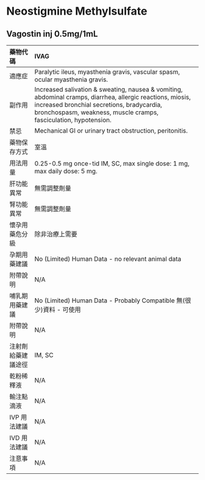 # Neostigmine Methylsulfate

## Vagostin inj 0.5mg/1mL

| 藥物代碼           | IVAG                                                                                                                                                                                                                        |
|:-------------------|:----------------------------------------------------------------------------------------------------------------------------------------------------------------------------------------------------------------------------|
| 適應症             | Paralytic ileus, myasthenia gravis, vascular spasm, ocular myasthenia gravis.                                                                                                                                               |
| 副作用             | Increased salivation & sweating, nausea & vomiting, abdominal cramps, diarrhea, allergic reactions, miosis, increased bronchial secretions, bradycardia, bronchospasm, weakness, muscle cramps, fasciculation, hypotension. |
| 禁忌               | Mechanical GI or urinary tract obstruction, peritonitis.                                                                                                                                                                    |
| 藥物保存方式       | 室溫                                                                                                                                                                                                                        |
| 用法用量           | 0.25-0.5 mg once-tid IM, SC, max single dose: 1 mg, max daily dose: 5 mg.                                                                                                                                                   |
| 肝功能異常         | 無需調整劑量                                                                                                                                                                                                                |
| 腎功能異常         | 無需調整劑量                                                                                                                                                                                                                |
| 懷孕用藥危分級     | 除非治療上需要                                                                                                                                                                                                              |
| 孕期用藥建議       | No (Limited) Human Data - no relevant animal data                                                                                                                                                                           |
| 附帶說明           | N/A                                                                                                                                                                                                                         |
| 哺乳期用藥建議     | No (Limited) Human Data - Probably Compatible 無(很少)資料 - 可使用                                                                                                                                                         |
| 附帶說明           | N/A                                                                                                                                                                                                                         |
| 注射劑給藥建議途徑 | IM, SC                                                                                                                                                                                                                      |
| 乾粉稀釋液         | N/A                                                                                                                                                                                                                         |
| 輸注點滴液         | N/A                                                                                                                                                                                                                         |
| IVP 用法建議       | N/A                                                                                                                                                                                                                         |
| IVD 用法建議       | N/A                                                                                                                                                                                                                         |
| 注意事項           | N/A                                                                                                                                                                                                                         |

